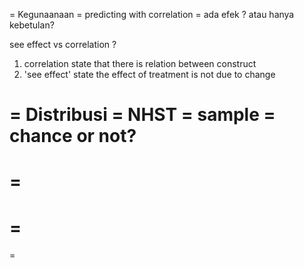 = Kegunaanaan 
	= predicting with correlation
	= ada efek ? atau hanya kebetulan?

see effect vs correlation ?
1. correlation state that there is relation between construct
2. 'see effect' state the effect of treatment is not due to change

= Distribusi
= NHST
= sample
= chance or not?
=
=
=
=
=
=